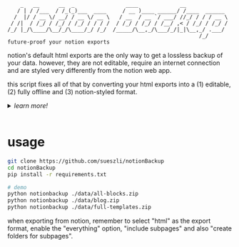 ```
    _   __      __  _                ____             __
   / | / /___  / /_(_)___  ____     / __ )____ ______/ /____  ______
  /  |/ / __ \/ __/ / __ \/ __ \   / __  / __ `/ ___/ //_/ / / / __ \
 / /|  / /_/ / /_/ / /_/ / / / /  / /_/ / /_/ / /__/ ,< / /_/ / /_/ /
/_/ |_/\____/\__/_/\____/_/ /_/  /_____/\__,_/\___/_/|_|\__,_/ .___/
                                                            /_/
future-proof your notion exports
```

notion's default html exports are the only way to get a lossless backup of your data. however, they are not editable, require an internet connection and are styled very differently from the notion web app.

this script fixes all of that by converting your html exports into a (1) editable, (2) fully offline and (3) notion-styled format.

<details>
  <summary> <i> learn more! </i> </summary>

| export type           | no data loss      | fully offline                  | editable      |
| --------------------- | ----------------- | ------------------------------ | ------------- |
| notion API (json)     | ❌                | ✅                             | ✅            |
| web scraping (html)   | ❌ (unreliable)   | ❌ (depends on implementation) | ❌ (minified) |
| pdf                   | ❌                | ✅                             | ❌            |
| markdown              | ❌                | ✅                             | ✅            |
| html                  | ✅                | ❌ (CDN dependency)            | ❌ (minified) |
| _html + notionBackup_ | ✅                | ✅                             | ✅            |

we can differentiate between two types of exports:

*a) non-html exports:* everything that isn't html is inherently lossy. this is because json, markdown and pdf can't express everything that html can (like toggles, nested blocks, etc).

*b) html exports:* html exports are lossless but not editable (minified), require an internet connection (javascript CDN dependency for KaTeX) and are styled very differently from the notion web app.

</details>

<br>

# usage

<!-- pip install -e git+https://github.com/sueszli/notionBackup -->

```bash
git clone https://github.com/sueszli/notionBackup
cd notionBackup
pip install -r requirements.txt

# demo
python notionbackup ./data/all-blocks.zip
python notionbackup ./data/blog.zip
python notionbackup ./data/full-templates.zip
```

when exporting from notion, remember to select "html" as the export format, enable the "everything" option, "include subpages" and also "create folders for subpages".
